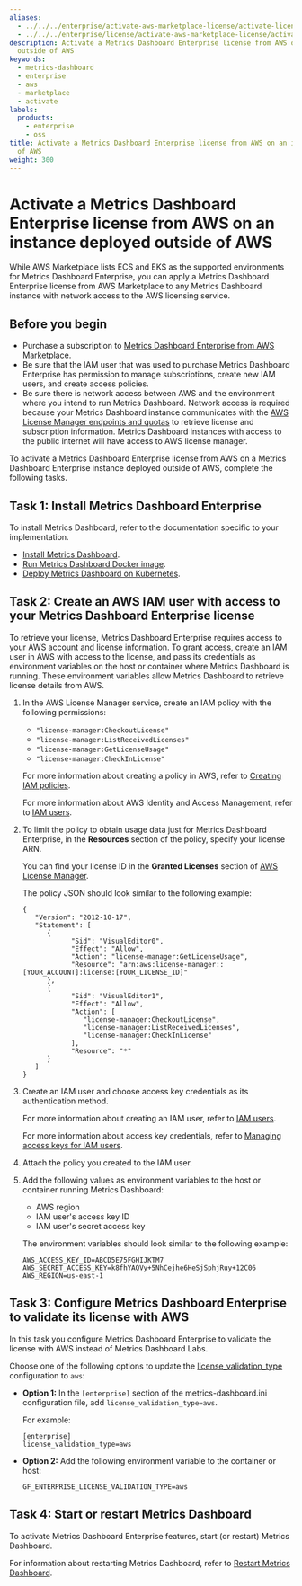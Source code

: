```yaml
---
aliases:
  - ../../../enterprise/activate-aws-marketplace-license/activate-license-on-instance-outside-aws/
  - ../../../enterprise/license/activate-aws-marketplace-license/activate-license-on-instance-outside-aws/
description: Activate a Metrics Dashboard Enterprise license from AWS on an instance deployed
  outside of AWS
keywords:
  - metrics-dashboard
  - enterprise
  - aws
  - marketplace
  - activate
labels:
  products:
    - enterprise
    - oss
title: Activate a Metrics Dashboard Enterprise license from AWS on an instance deployed outside
  of AWS
weight: 300
---
```


# Activate a Metrics Dashboard Enterprise license from AWS on an instance deployed outside of AWS

While AWS Marketplace lists ECS and EKS as the supported environments for Metrics Dashboard Enterprise, you can apply a Metrics Dashboard Enterprise license from AWS Marketplace to any Metrics Dashboard instance with network access to the AWS licensing service.

## Before you begin

- Purchase a subscription to [Metrics Dashboard Enterprise from AWS Marketplace](https://aws.amazon.com/marketplace/pp/prodview-dlncd4kzt5kx6).
- Be sure that the IAM user that was used to purchase Metrics Dashboard Enterprise has permission to manage subscriptions, create new IAM users, and create access policies.
- Be sure there is network access between AWS and the environment where you intend to run Metrics Dashboard. Network access is required because your Metrics Dashboard instance communicates with the [AWS License Manager endpoints and quotas](https://docs.aws.amazon.com/general/latest/gr/licensemanager.html) to retrieve license and subscription information. Metrics Dashboard instances with access to the public internet will have access to AWS license manager.

To activate a Metrics Dashboard Enterprise license from AWS on a Metrics Dashboard Enterprise instance deployed outside of AWS, complete the following tasks.

## Task 1: Install Metrics Dashboard Enterprise

To install Metrics Dashboard, refer to the documentation specific to your implementation.

- [Install Metrics Dashboard](../../../../setup-metrics-dashboard/installation/).
- [Run Metrics Dashboard Docker image](../../../../setup-metrics-dashboard/installation/docker/).
- [Deploy Metrics Dashboard on Kubernetes](../../../../setup-metrics-dashboard/installation/kubernetes/#deploy-metrics-dashboard-enterprise-on-kubernetes).

## Task 2: Create an AWS IAM user with access to your Metrics Dashboard Enterprise license

To retrieve your license, Metrics Dashboard Enterprise requires access to your AWS account and license information. To grant access, create an IAM user in AWS with access to the license, and pass its credentials as environment variables on the host or container where Metrics Dashboard is running. These environment variables allow Metrics Dashboard to retrieve license details from AWS.

1. In the AWS License Manager service, create an IAM policy with the following permissions:
   - `"license-manager:CheckoutLicense"`
   - `"license-manager:ListReceivedLicenses"`
   - `"license-manager:GetLicenseUsage"`
   - `"license-manager:CheckInLicense"`

   For more information about creating a policy in AWS, refer to [Creating IAM policies](https://docs.aws.amazon.com/IAM/latest/UserGuide/access_policies_create.html).

   For more information about AWS Identity and Access Management, refer to [IAM users](https://docs.aws.amazon.com/IAM/latest/UserGuide/id_users.html).

1. To limit the policy to obtain usage data just for Metrics Dashboard Enterprise, in the **Resources** section of the policy, specify your license ARN.

   You can find your license ID in the **Granted Licenses** section of [AWS License Manager](https://console.aws.amazon.com/license-manager/home).

   The policy JSON should look similar to the following example:

   ```
   {
      "Version": "2012-10-17",
      "Statement": [
         {
               "Sid": "VisualEditor0",
               "Effect": "Allow",
               "Action": "license-manager:GetLicenseUsage",
               "Resource": "arn:aws:license-manager::[YOUR_ACCOUNT]:license:[YOUR_LICENSE_ID]"
         },
         {
               "Sid": "VisualEditor1",
               "Effect": "Allow",
               "Action": [
                  "license-manager:CheckoutLicense",
                  "license-manager:ListReceivedLicenses",
                  "license-manager:CheckInLicense"
               ],
               "Resource": "*"
         }
      ]
   }
   ```

1. Create an IAM user and choose access key credentials as its authentication method.

   For more information about creating an IAM user, refer to [IAM users](https://docs.aws.amazon.com/IAM/latest/UserGuide/id_users.html).

   For more information about access key credentials, refer to [Managing access keys for IAM users](https://docs.aws.amazon.com/IAM/latest/UserGuide/id_credentials_access-keys.html).

1. Attach the policy you created to the IAM user.

1. Add the following values as environment variables to the host or container running Metrics Dashboard:
   - AWS region
   - IAM user's access key ID
   - IAM user's secret access key

   The environment variables should look similar to the following example:

   ```
   AWS_ACCESS_KEY_ID=ABCD5E75FGHIJKTM7
   AWS_SECRET_ACCESS_KEY=k8fhYAQVy+5NhCejhe6HeSjSphjRuy+12C06
   AWS_REGION=us-east-1
   ```

## Task 3: Configure Metrics Dashboard Enterprise to validate its license with AWS

In this task you configure Metrics Dashboard Enterprise to validate the license with AWS instead of Metrics Dashboard Labs.

Choose one of the following options to update the [license_validation_type](../../../../setup-metrics-dashboard/configure-metrics-dashboard/enterprise-configuration/#license_validation_type) configuration to `aws`:

- **Option 1:** In the `[enterprise]` section of the metrics-dashboard.ini configuration file, add `license_validation_type=aws`.

  For example:

  ```
  [enterprise]
  license_validation_type=aws
  ```

- **Option 2:** Add the following environment variable to the container or host:

  ```
  GF_ENTERPRISE_LICENSE_VALIDATION_TYPE=aws
  ```

## Task 4: Start or restart Metrics Dashboard

To activate Metrics Dashboard Enterprise features, start (or restart) Metrics Dashboard.

For information about restarting Metrics Dashboard, refer to [Restart Metrics Dashboard](../../../../setup-metrics-dashboard/start-restart-metrics-dashboard/).
